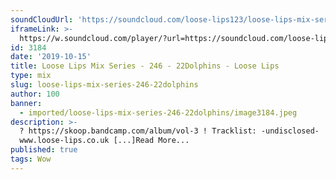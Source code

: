 ```yaml
---
soundCloudUrl: 'https://soundcloud.com/loose-lips123/loose-lips-mix-series-246-22dolphins'
iframeLink: >-
  https://w.soundcloud.com/player/?url=https://soundcloud.com/loose-lips123/loose-lips-mix-series-246-22dolphins&color=00aabb&auto_play=false&hide_related=false&show_comments=true&show_user=true&show_reposts=false
id: 3184
date: '2019-10-15'
title: Loose Lips Mix Series - 246 - 22Dolphins - Loose Lips
type: mix
slug: loose-lips-mix-series-246-22dolphins
author: 100
banner:
  - imported/loose-lips-mix-series-246-22dolphins/image3184.jpeg
description: >-
  ? https://skoop.bandcamp.com/album/vol-3 ! Tracklist: -undisclosed-
  www.loose-lips.co.uk [...]Read More...
published: true
tags: Wow
---
```

